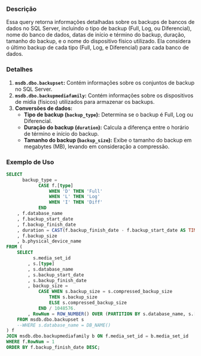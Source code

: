 ### Descrição
Essa query retorna informações detalhadas sobre os backups de bancos de dados no SQL Server, incluindo o tipo de backup (Full, Log, ou Diferencial), nome do banco de dados, datas de início e término do backup, duração, tamanho do backup, e o nome do dispositivo físico utilizado. Ela considera o último backup de cada tipo (Full, Log, e Diferencial) para cada banco de dados.

### Detalhes
1. **`msdb.dbo.backupset`:** Contém informações sobre os conjuntos de backup no SQL Server.
2. **`msdb.dbo.backupmediafamily`:** Contém informações sobre os dispositivos de mídia (físicos) utilizados para armazenar os backups.
3. **Conversões de dados:**
   - **Tipo de backup (`backup_type`):** Determina se o backup é Full, Log ou Diferencial.
   - **Duração do backup (`duration`):** Calcula a diferença entre o horário de término e início do backup.
   - **Tamanho do backup (`backup_size`):** Exibe o tamanho do backup em megabytes (MB), levando em consideração a compressão.

### Exemplo de Uso
```sql
SELECT
      backup_type =
            CASE f.[type]
                WHEN 'D' THEN 'Full'
                WHEN 'L' THEN 'Log'
                WHEN 'I' THEN 'Diff'
            END
    , f.database_name
    , f.backup_start_date
    , f.backup_finish_date
    , duration = CAST(f.backup_finish_date - f.backup_start_date AS TIME)
    , f.backup_size
    , b.physical_device_name
FROM (
    SELECT
          s.media_set_id
        , s.[type]
        , s.database_name
        , s.backup_start_date
        , s.backup_finish_date
        , backup_size =
            CASE WHEN s.backup_size = s.compressed_backup_size
                THEN s.backup_size
                ELSE s.compressed_backup_size
            END / 1048576.
        , RowNum = ROW_NUMBER() OVER (PARTITION BY s.database_name, s.[type] ORDER BY s.backup_finish_date DESC)
    FROM msdb.dbo.backupset s
    --WHERE s.database_name = DB_NAME()
) f
JOIN msdb.dbo.backupmediafamily b ON f.media_set_id = b.media_set_id
WHERE f.RowNum = 1
ORDER BY f.backup_finish_date DESC;